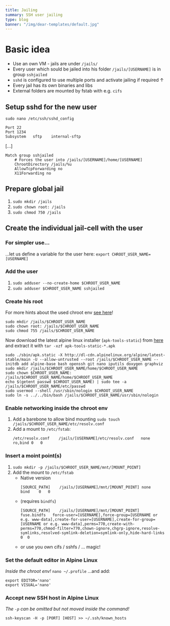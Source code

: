 ```yaml
---
title: Jailing
summary: SSH user jailing
type: blog
banner: "/img/dear-templates/default.jpg"
---
```


# Basic idea #
* Use an own VM - jails are under `/jails/`
* Every user which sould be jailed into his folder `/jails/[USERNAME]` is in group `sshjailed`
* `sshd` is configured to use multiple ports and activate jailing if required ↑
* Every jail has its own binaries and libs
* External folders are mounted by fstab with e.g. `cifs`

## Setup sshd for the new user ##
`sudo nano /etc/ssh/sshd_config`
```
Port 22
Port 1234
Subsystem   sftp    internal-sftp
```
[...]
```
Match group sshjailed
    # Forces the user into /jails/[USERNAME]/home/[USERNAME]
    ChrootDirectory /jails/%u
    AllowTcpForwarding no
    X11Forwarding no
```

## Prepare global jail ##
1. `sudo mkdir /jails`
2. `sudo chown root: /jails`
3. `sudo chmod 750 /jails`

## Create the individual jail-cell with the user ##
### For simpler use... ###
...let us define a variable for the user here: `export CHROOT_USER_NAME=[USERNAME]`

### Add the user ###
1. `sudo adduser --no-create-home $CHROOT_USER_NAME`
2. `sudo adduser $CHROOT_USER_NAME sshjailed`

### Create his root ###
For more hints about the used chroot env [see here](https://wiki.alpinelinux.org/wiki/Alpine_Linux_in_a_chroot)!
```
sudo mkdir /jails/$CHROOT_USER_NAME
sudo chown root: /jails/$CHROOT_USER_NAME
sudo chmod 755 /jails/$CHROOT_USER_NAME
```
Now download the latest alpine linux installer (`apk-tools-static`) from [here](http://dl-cdn.alpinelinux.org/alpine/latest-stable/main/) and extract it with `tar -xzf apk-tools-static-*.apk`
```
sudo ./sbin/apk.static -X http://dl-cdn.alpinelinux.org/alpine/latest-stable/main -U --allow-untrusted --root /jails/$CHROOT_USER_NAME --initdb add alpine-base bash openssh git nano iputils doxygen graphviz
sudo mkdir /jails/$CHROOT_USER_NAME/home/$CHROOT_USER_NAME
sudo chown $CHROOT_USER_NAME: /jails/$CHROOT_USER_NAME/home/$CHROOT_USER_NAME
echo $(getent passwd $CHROOT_USER_NAME) | sudo tee -a /jails/$CHROOT_USER_NAME/etc/passwd
sudo usermod --shell /usr/sbin/nologin $CHROOT_USER_NAME
sudo ln -s ../../bin/bash /jails/$CHROOT_USER_NAME/usr/sbin/nologin
```

### Enable networking inside the chroot env ###
1. Add a barebone to allow bind mounting `sudo touch /jails/$CHROOT_USER_NAME/etc/resolv.conf`
2. Add a mount to `/etc/fstab`:
    ```
    /etc/resolv.conf    /jails/[USERNAME]/etc/resolv.conf   none    ro,bind 0   0
    ```

### Insert a moint point(s) ###
1. `sudo mkdir -p /jails/$CHROOT_USER_NAME/mnt/[MOUNT_POINT]`
2. Add the mount to `/etc/fstab`
    * Native version
        ```
        [SOURCE_PATH]    /jails/[USERNAME]/mnt/[MOUNT_POINT] none    bind    0   0
        ```
    * (requires `bindfs`)
        ```
        [SOURCE_PATH]    /jails/[USERNAME]/mnt/[MOUNT_POINT] fuse.bindfs   force-user=[USERNAME],force-group=[USERNAME or e.g. www-data],create-for-user=[USERNAME],create-for-group=[USERNAME or e.g. www-data],perms=770,create-with-perms=770,chmod-filter=770,chown-ignore,chgrp-ignore,resolve-symlinks,resolved-symlink-deletion=symlink-only,hide-hard-links    0  0
        ```
    * or use you own cifs / sshfs / ... magic!

### Set the default editor in Alpine Linux ###
_Inside the chroot env!_
`nano ~/.profile`
...and add:
```
export EDITOR='nano'
export VISUAL='nano'
```

### Accept new SSH host in Alpine Linux ###
_The `-p` can be omitted but not moved inside the command!_
```
ssh-keyscan -H -p [PORT] [HOST] >> ~/.ssh/known_hosts
```
